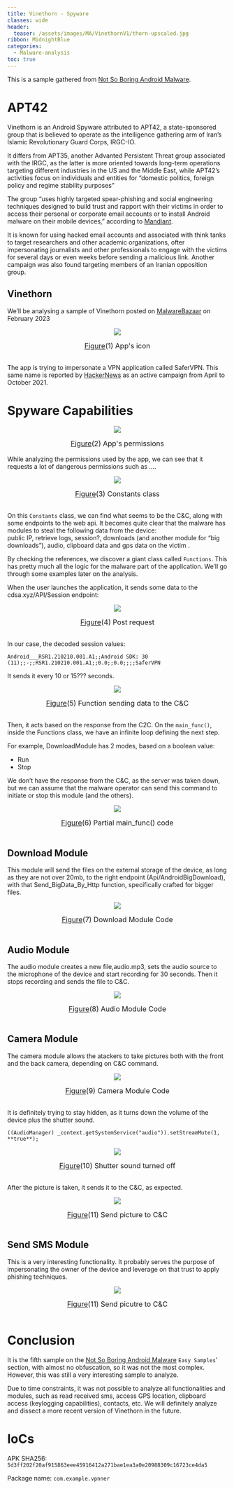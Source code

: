 ```yaml
---
title: Vinethorn - Spyware 
classes: wide
header:
  teaser: /assets/images/MA/VinethornV1/thorn-upscaled.jpg
ribbon: MidnightBlue
categories:
  - Malware-analysis
toc: true
---
```


This is a sample gathered from [Not So Boring Android Malware](https://maldroid.github.io/android-malware-samples/).

# APT42


Vinethorn is an Android Spyware attributed to APT42, a state-sponsored group that is believed to operate as the intelligence gathering arm of Iran’s Islamic Revolutionary Guard Corps, IRGC-IO.

It differs from APT35, another Advanted Persistent Threat group associated with the IRGC, as the latter is more oriented towards long-term operations targeting different industries in the US and the Middle East, while APT42’s activities focus on individuals and entities for “domestic politics, foreign policy and regime stability purposes”

The group “uses highly targeted spear-phishing and social engineering techniques designed to build trust and rapport with their victims in order to access their personal or corporate email accounts or to install Android malware on their mobile devices,” according to [Mandiant](https://www.mandiant.com/resources/blog/apt42-charms-cons-compromises). 

It is known for using hacked email accounts and associated with think tanks to target researchers and other academic organizations, ofter impersonating journalists and other professionals to engage with the victims for several days or even weeks before sending a malicious link. Another campaign was also found targeting members of an Iranian opposition group.

## Vinethorn

We’ll be analysing a sample of Vinethorn posted on [MalwareBazaar](https://bazaar.abuse.ch/sample/5d3ff202f20af915863eee45916412a271bae1ea3a0e20988309c16723ce4da5/) on February 2023

<p align="center">
  <img src="\assets\images\MA\VinethornV1\1.png" />
</p>
<center><font size="3"> <u>Figure</u>(1) App's icon<u></u> </font></center>
<br>


The app is trying to impersonate a VPN application called SaferVPN. This same name is reported by [HackerNews](https://thehackernews.com/2022/09/iranian-apt42-launched-over-30.html) as an active campaign from April to October 2021.



# Spyware Capabilities

<p align="center">
  <img src="/assets/images/MA/VinethornV1/2.png" />
</p>
<center><font size="3"> <u>Figure</u>(2) App's permissions<u></u> </font></center>
<br>
While analyzing the permissions used by the app, we can see that it requests a lot of dangerous permissions such as ….

<p align="center">
  <img src="/assets/images/MA/VinethornV1/3.png" />
</p>
<center><font size="3"> <u>Figure</u>(3) Constants class<u></u> </font></center>
<br>

On this `Constants` class, we can find what seems to be the C&C, along with some endpoints to the web api. It becomes quite clear that the malware has modules to steal the following data from the device:
<br>public IP, retrieve logs, session?, downloads (and another module for “big downloads”), audio, clipboard data and gps data on the victim .


By checking the references, we discover a giant class called `Functions`. This has pretty much all the logic for the malware part of the application. We’ll go through some examples later on the analysis.

When the user launches the application, it sends some data to the cdsa.xyz/API/Session endpoint:
<p align="center">
  <img src="/assets/images/MA/VinethornV1/4.png" />
</p>
<center><font size="3"> <u>Figure</u>(4) Post request<u></u> </font></center>
<br>

In our case, the decoded session values:

`Android___RSR1.210210.001.A1;;Android SDK: 30 (11);;-;;RSR1.210210.001.A1;;0.0;;0.0;;;;SaferVPN`

It sends it every 10 or 15??? seconds.

<p align="center">
  <img src="/assets/images/MA/VinethornV1/5.PNG" />
</p>
<center><font size="3"> <u>Figure</u>(5) Function sending data to the C&C<u></u> </font></center>
<br>

Then, it acts based on the response from the C2C. On the `main_func()`, inside the Functions class, we have an infinite loop defining the next step.  

For example, DownloadModule has 2 modes, based on a boolean value:

- Run
- Stop

We don’t have the response from the C&C, as the server was taken down, but we can assume that the malware operator can send this command to initiate or stop this module (and the others).

<p align="center">
  <img src="/assets/images/MA/VinethornV1/6.png" />
</p>
<center><font size="3"> <u>Figure</u>(6) Partial main_func() code<u></u> </font></center>
<br>

## Download Module
This module will send the files on the external storage of the device, as long as they are not over 20mb, to the right endpoint (Api/AndroidBigDownload), with that Send_BigData_By_Http function, specifically crafted for bigger files.

<p align="center">
  <img src="/assets/images/MA/VinethornV1/7.png" />
</p>
<center><font size="3"> <u>Figure</u>(7) Download Module Code<u></u> </font></center>
<br>

## Audio Module
The audio module creates a new file,audio.mp3, sets the audio source to the microphone of the device and start recording for 30 seconds. Then it stops recording and sends the file to C&C.
<p align="center">
  <img src="/assets/images/MA/VinethornV1/8.png" />
</p>
<center><font size="3"> <u>Figure</u>(8) Audio Module Code<u></u> </font></center>
<br>

## Camera Module
The camera module allows the atackers to take pictures both with the front and the back camera, depending on C&C command. 

<p align="center">
  <img src="/assets/images/MA/VinethornV1/9.png" />
</p>
<center><font size="3"> <u>Figure</u>(9) Camera Module Code<u></u> </font></center>
<br>

It is definitely trying to stay hidden, as it turns down the volume of the device plus the shutter sound.

`((AudioManager) _context.getSystemService("audio")).setStreamMute(1, **true**);`
<p align="center">
  <img src="/assets/images/MA/VinethornV1/10.png" />
</p>
<center><font size="3"> <u>Figure</u>(10) Shutter sound turned off<u></u> </font></center>
<br>

After the picture is taken, it sends it to the C&C, as expected.

<p align="center">
  <img src="/assets/images/MA/VinethornV1/9.png" />
</p>
<center><font size="3"> <u>Figure</u>(11) Send picture to C&C<u></u> </font></center>
<br>


## Send SMS Module

This is a very interesting functionality. It probably serves the purpose of impersonating the owner of the device and leverage on that trust to apply phishing techniques.

<p align="center">
  <img src="/assets/images/MA/VinethornV1/9.png" />
</p>
<center><font size="3"> <u>Figure</u>(11) Send picutre to C&C<u></u> </font></center>
<br>

# Conclusion

It is the fifth sample on the [Not So Boring Android Malware](https://maldroid.github.io/android-malware-samples/) `Easy Samples`' section, with almost no obfuscation, so it was not the most complex. 
<br>However, this was still a very interesting sample to analyze. 

Due to time constraints, it was not possible to analyze all functionalities and modules, such as read received sms, access GPS location, clipboard access (keylogging capabilities), contacts, etc. We will definitely analyze and dissect a more recent version of Vinethorn in the future.


# IoCs

APK SHA256: `5d3ff202f20af915863eee45916412a271bae1ea3a0e20988309c16723ce4da5`

Package name: `com.example.vpnner`

